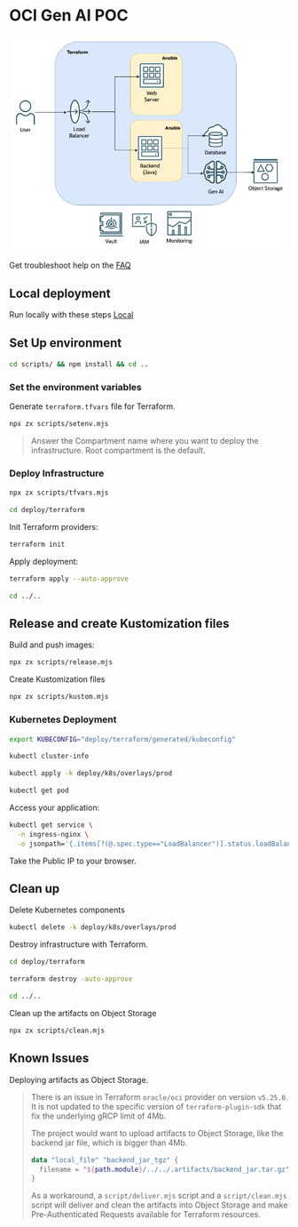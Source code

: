 # OCI Gen AI POC

![Architecture](./images/architecture.png)

Get troubleshoot help on the [FAQ](FAQ.md)

## Local deployment

Run locally with these steps [Local](LOCAL.md)

## Set Up environment

```bash
cd scripts/ && npm install && cd ..
```

### Set the environment variables

Generate `terraform.tfvars` file for Terraform.

```bash
npx zx scripts/setenv.mjs
```

> Answer the Compartment name where you want to deploy the infrastructure. Root compartment is the default.

### Deploy Infrastructure

```bash
npx zx scripts/tfvars.mjs
```

```bash
cd deploy/terraform
```

Init Terraform providers:

```bash
terraform init
```

Apply deployment:

```bash
terraform apply --auto-approve
```

```bash
cd ../..
```

## Release and create Kustomization files

Build and push images:

```bash
npx zx scripts/release.mjs
```

Create Kustomization files

```bash
npx zx scripts/kustom.mjs
```

### Kubernetes Deployment

```bash
export KUBECONFIG="deploy/terraform/generated/kubeconfig"
```

```bash
kubectl cluster-info
```

```bash
kubectl apply -k deploy/k8s/overlays/prod
```

```bash
kubectl get pod
```

Access your application:

```bash
kubectl get service \
  -n ingress-nginx \
  -o jsonpath='{.items[?(@.spec.type=="LoadBalancer")].status.loadBalancer.ingress[0].ip}'
```

Take the Public IP to your browser.

## Clean up

Delete Kubernetes components

```bash
kubectl delete -k deploy/k8s/overlays/prod
```

Destroy infrastructure with Terraform.

```bash
cd deploy/terraform
```

```bash
terraform destroy -auto-approve
```

```bash
cd ../..
```

Clean up the artifacts on Object Storage

```bash
npx zx scripts/clean.mjs
```

## Known Issues

Deploying artifacts as Object Storage.

> There is an issue in Terraform `oracle/oci` provider on version `v5.25.0`. It is not updated to the specific version of `terraform-plugin-sdk` that fix the underlying gRCP limit of 4Mb.
>
> The project would want to upload artifacts to Object Storage, like the backend jar file, which is bigger than 4Mb.
>
> ```terraform
> data "local_file" "backend_jar_tgz" {
>   filename = "${path.module}/../../.artifacts/backend_jar.tar.gz"
> }
> ```
>
> As a workaround, a `script/deliver.mjs` script and a `script/clean.mjs` script will deliver and clean the artifacts into Object Storage and make Pre-Authenticated Requests available for Terraform resources.
